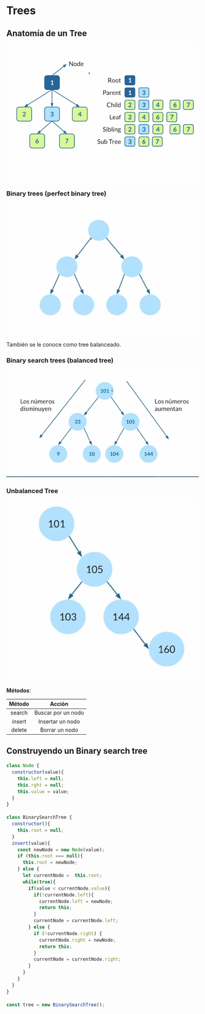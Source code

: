 # Trees

## Anatomía de un Tree

![tree](./assets/Screenshot_2025-02-03-21-30-00-158_com.platzi.platzi.jpg)

### Binary trees (perfect binary tree)

![binary-tree](./assets/Screenshot_2025-02-03-21-34-08-186_com.platzi.platzi.jpg)

También se le conoce como tree balanceado.

### Binary search trees (balanced tree)

![binary-search-tree](./assets/Screenshot_2025-02-03-21-36-51-386_com.platzi.platzi.jpg)

### Unbalanced Tree

![unbalanced-tree](./assets/Screenshot_2025-02-03-21-41-24-582_com.platzi.platzi.jpg)

**Métodos**:

Método | Acción
:---: | :---:
search | Buscar por un nodo
insert | Insertar un nodo
delete | Borrar un nodo

## Construyendo un Binary search tree

```javascript
class Node {
  constructor(value){
    this.left = null;
    this.rght = null;
    this.value = value;
  }
}

class BinarySearchTree {
  constructor(){
    this.root = null;
  }
  insert(value){
    const newNode = new Node(value);
    if (this.root === null){
      this.root = newNode;
    } else {
      let currentNode =  this.root;
      while(true){
        if(value < currentNode.value){
          if(!currentNode.left){
            currentNode.left = newNode;
            return this;
          }
          currentNode = currentNode.left;
        } else {
          if (!currentNode.right) {
            currentNode.right = newNode;
            return this;
          }
          currentNode = currentNode.right;
        }
      }
    }
  }
}

const tree = new BinarySearchTree();
```